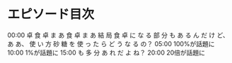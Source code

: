 # エピソード目次

00:00  卓 食 卓 ま あ 食 卓 ま あ 結 局 食 卓 に な る 部 分 も あ る ん だ け ど、 あ あ、 使 い 方 砂 糖 を 使 っ た ら ど う な る の？
05:00 100%が話題に
10:00 1%が話題に
15:00  も 多 分 あ れ だ よ ね？
20:00 20倍が話題に